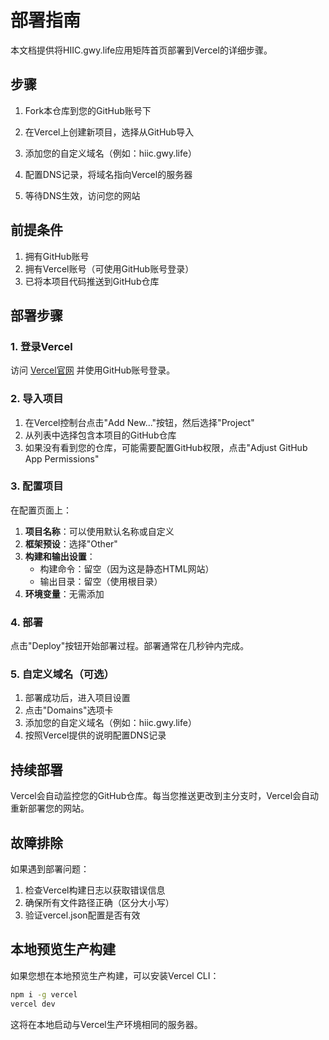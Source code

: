 # 部署指南

本文档提供将HIIC.gwy.life应用矩阵首页部署到Vercel的详细步骤。

## 步骤

1. Fork本仓库到您的GitHub账号下

2. 在Vercel上创建新项目，选择从GitHub导入

3. 添加您的自定义域名（例如：hiic.gwy.life）

4. 配置DNS记录，将域名指向Vercel的服务器

5. 等待DNS生效，访问您的网站

## 前提条件

1. 拥有GitHub账号
2. 拥有Vercel账号（可使用GitHub账号登录）
3. 已将本项目代码推送到GitHub仓库

## 部署步骤

### 1. 登录Vercel

访问 [Vercel官网](https://vercel.com/) 并使用GitHub账号登录。

### 2. 导入项目

1. 在Vercel控制台点击"Add New..."按钮，然后选择"Project"
2. 从列表中选择包含本项目的GitHub仓库
3. 如果没有看到您的仓库，可能需要配置GitHub权限，点击"Adjust GitHub App Permissions"

### 3. 配置项目

在配置页面上：

1. **项目名称**：可以使用默认名称或自定义
2. **框架预设**：选择"Other"
3. **构建和输出设置**：
   - 构建命令：留空（因为这是静态HTML网站）
   - 输出目录：留空（使用根目录）
4. **环境变量**：无需添加

### 4. 部署

点击"Deploy"按钮开始部署过程。部署通常在几秒钟内完成。

### 5. 自定义域名（可选）

1. 部署成功后，进入项目设置
2. 点击"Domains"选项卡
3. 添加您的自定义域名（例如：hiic.gwy.life）
4. 按照Vercel提供的说明配置DNS记录

## 持续部署

Vercel会自动监控您的GitHub仓库。每当您推送更改到主分支时，Vercel会自动重新部署您的网站。

## 故障排除

如果遇到部署问题：

1. 检查Vercel构建日志以获取错误信息
2. 确保所有文件路径正确（区分大小写）
3. 验证vercel.json配置是否有效

## 本地预览生产构建

如果您想在本地预览生产构建，可以安装Vercel CLI：

```bash
npm i -g vercel
vercel dev
```

这将在本地启动与Vercel生产环境相同的服务器。 